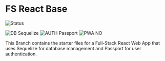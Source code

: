 # FS React Base
![Status](https://img.shields.io/badge/STATUS-COMPLETE-brightgreen)

![DB Sequelize](https://img.shields.io/badge/DB-SEQUELIZE-blue)
![AUTH Passport](https://img.shields.io/badge/USER_AUTH-PASSPORT-green)
![PWA NO](https://img.shields.io/badge/PWA-NO-orange)

This Branch contains the starter files for a Full-Stack React Web App that uses Sequelize for database management and Passport for user authentication.